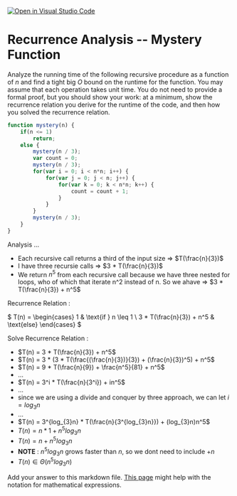 [![Open in Visual Studio Code](https://classroom.github.com/assets/open-in-vscode-718a45dd9cf7e7f842a935f5ebbe5719a5e09af4491e668f4dbf3b35d5cca122.svg)](https://classroom.github.com/online_ide?assignment_repo_id=12041729&assignment_repo_type=AssignmentRepo)
# Recurrence Analysis -- Mystery Function

Analyze the running time of the following recursive procedure as a function of
$n$ and find a tight big $O$ bound on the runtime for the function. You may
assume that each operation takes unit time. You do not need to provide a formal
proof, but you should show your work: at a minimum, show the recurrence relation
you derive for the runtime of the code, and then how you solved the recurrence
relation.

```javascript
function mystery(n) {
    if(n <= 1)
        return;
    else {
        mystery(n / 3);
        var count = 0;
        mystery(n / 3);
        for(var i = 0; i < n*n; i++) {
            for(var j = 0; j < n; j++) {
                for(var k = 0; k < n*n; k++) {
                    count = count + 1;
                }
            }
        }
        mystery(n / 3);
    }
}
```
Analysis ...

- Each recursive call returns a third of the input size => $T(\frac{n}{3})$
- I have three recursie calls => $3 * T(\frac{n}{3})$
- We return $n^5$ from each recursive call because we have three nested for loops, who of which that iterate n^2 instead of n. So we ahave => $3 * T(\frac{n}{3}) + n^5$ 

Recurrence Relation : 

$
T(n) =
\begin{cases} 
1 & \text{if } n \leq 1 \\
3 * T(\frac{n}{3}) + n^5 & \text{else} 
\end{cases}
$

Solve Recurrence Relation : 

- $T(n) = 3 * T(\frac{n}{3}) + n^5$
- $T(n) = 3 * (3 * T(\frac{(\frac{n}{3})}{3}) + (\frac{n}{3})^5) + n^5$
- $T(n) = 9 * T(\frac{n}{9}) + \frac{n^5}{81} + n^5$
- ...
- $T(n) = 3^i * T(\frac{n}{3^i}) + in^5$
- ...
- since we are using a divide and conquer by three approach, we can let $i = log_{3}n$
- ... 
- $T(n) = 3^{log_{3}n} * T(\frac{n}{3^{log_{3}n}}) + (log_{3}n)n^5$
- $T(n) = n * 1 + n^5log_{3}n$
- $T(n) = n + n^5log_{3}n$
- **NOTE** : $n^5log_{3}n$ grows faster than $n$, so we dont need to include $+n$
- $T(n) \in \Theta(n^5log_{3}n)$


Add your answer to this markdown file. [This
page](https://docs.github.com/en/get-started/writing-on-github/working-with-advanced-formatting/writing-mathematical-expressions)
might help with the notation for mathematical expressions.
